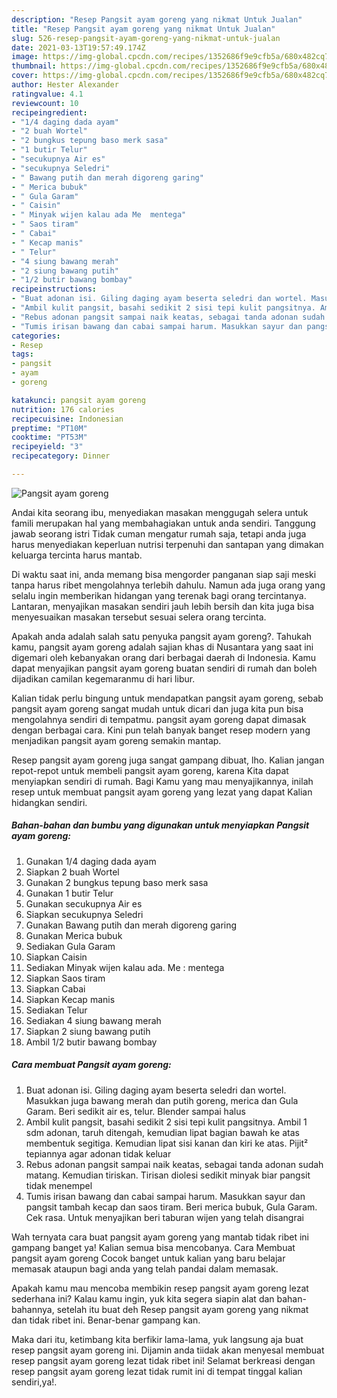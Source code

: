 ```yaml
---
description: "Resep Pangsit ayam goreng yang nikmat Untuk Jualan"
title: "Resep Pangsit ayam goreng yang nikmat Untuk Jualan"
slug: 526-resep-pangsit-ayam-goreng-yang-nikmat-untuk-jualan
date: 2021-03-13T19:57:49.174Z
image: https://img-global.cpcdn.com/recipes/1352686f9e9cfb5a/680x482cq70/pangsit-ayam-goreng-foto-resep-utama.jpg
thumbnail: https://img-global.cpcdn.com/recipes/1352686f9e9cfb5a/680x482cq70/pangsit-ayam-goreng-foto-resep-utama.jpg
cover: https://img-global.cpcdn.com/recipes/1352686f9e9cfb5a/680x482cq70/pangsit-ayam-goreng-foto-resep-utama.jpg
author: Hester Alexander
ratingvalue: 4.1
reviewcount: 10
recipeingredient:
- "1/4 daging dada ayam"
- "2 buah Wortel"
- "2 bungkus tepung baso merk sasa"
- "1 butir Telur"
- "secukupnya Air es"
- "secukupnya Seledri"
- " Bawang putih dan merah digoreng garing"
- " Merica bubuk"
- " Gula Garam"
- " Caisin"
- " Minyak wijen kalau ada Me  mentega"
- " Saos tiram"
- " Cabai"
- " Kecap manis"
- " Telur"
- "4 siung bawang merah"
- "2 siung bawang putih"
- "1/2 butir bawang bombay"
recipeinstructions:
- "Buat adonan isi. Giling daging ayam beserta seledri dan wortel. Masukkan juga bawang merah dan putih goreng, merica dan Gula Garam. Beri sedikit air es, telur. Blender sampai halus"
- "Ambil kulit pangsit, basahi sedikit 2 sisi tepi kulit pangsitnya. Ambil 1 sdm adonan, taruh ditengah, kemudian lipat bagian bawah ke atas membentuk segitiga. Kemudian lipat sisi kanan dan kiri ke atas. Pijit² tepiannya agar adonan tidak keluar"
- "Rebus adonan pangsit sampai naik keatas, sebagai tanda adonan sudah matang. Kemudian tiriskan. Tirisan diolesi sedikit minyak biar pangsit tidak menempel"
- "Tumis irisan bawang dan cabai sampai harum. Masukkan sayur dan pangsit tambah kecap dan saos tiram. Beri merica bubuk, Gula Garam. Cek rasa. Untuk menyajikan beri taburan wijen yang telah disangrai"
categories:
- Resep
tags:
- pangsit
- ayam
- goreng

katakunci: pangsit ayam goreng 
nutrition: 176 calories
recipecuisine: Indonesian
preptime: "PT10M"
cooktime: "PT53M"
recipeyield: "3"
recipecategory: Dinner

---
```



![Pangsit ayam goreng](https://img-global.cpcdn.com/recipes/1352686f9e9cfb5a/680x482cq70/pangsit-ayam-goreng-foto-resep-utama.jpg)

Andai kita seorang ibu, menyediakan masakan menggugah selera untuk famili merupakan hal yang membahagiakan untuk anda sendiri. Tanggung jawab seorang istri Tidak cuman mengatur rumah saja, tetapi anda juga harus menyediakan keperluan nutrisi terpenuhi dan santapan yang dimakan keluarga tercinta harus mantab.

Di waktu  saat ini, anda memang bisa mengorder panganan siap saji meski tanpa harus ribet mengolahnya terlebih dahulu. Namun ada juga orang yang selalu ingin memberikan hidangan yang terenak bagi orang tercintanya. Lantaran, menyajikan masakan sendiri jauh lebih bersih dan kita juga bisa menyesuaikan masakan tersebut sesuai selera orang tercinta. 



Apakah anda adalah salah satu penyuka pangsit ayam goreng?. Tahukah kamu, pangsit ayam goreng adalah sajian khas di Nusantara yang saat ini digemari oleh kebanyakan orang dari berbagai daerah di Indonesia. Kamu dapat menyajikan pangsit ayam goreng buatan sendiri di rumah dan boleh dijadikan camilan kegemaranmu di hari libur.

Kalian tidak perlu bingung untuk mendapatkan pangsit ayam goreng, sebab pangsit ayam goreng sangat mudah untuk dicari dan juga kita pun bisa mengolahnya sendiri di tempatmu. pangsit ayam goreng dapat dimasak dengan berbagai cara. Kini pun telah banyak banget resep modern yang menjadikan pangsit ayam goreng semakin mantap.

Resep pangsit ayam goreng juga sangat gampang dibuat, lho. Kalian jangan repot-repot untuk membeli pangsit ayam goreng, karena Kita dapat menyiapkan sendiri di rumah. Bagi Kamu yang mau menyajikannya, inilah resep untuk membuat pangsit ayam goreng yang lezat yang dapat Kalian hidangkan sendiri.

<!--inarticleads1-->

##### Bahan-bahan dan bumbu yang digunakan untuk menyiapkan Pangsit ayam goreng:

1. Gunakan 1/4 daging dada ayam
1. Siapkan 2 buah Wortel
1. Gunakan 2 bungkus tepung baso merk sasa
1. Gunakan 1 butir Telur
1. Gunakan secukupnya Air es
1. Siapkan secukupnya Seledri
1. Gunakan  Bawang putih dan merah digoreng garing
1. Gunakan  Merica bubuk
1. Sediakan  Gula Garam
1. Siapkan  Caisin
1. Sediakan  Minyak wijen kalau ada. Me : mentega
1. Siapkan  Saos tiram
1. Siapkan  Cabai
1. Siapkan  Kecap manis
1. Sediakan  Telur
1. Sediakan 4 siung bawang merah
1. Siapkan 2 siung bawang putih
1. Ambil 1/2 butir bawang bombay




<!--inarticleads2-->

##### Cara membuat Pangsit ayam goreng:

1. Buat adonan isi. Giling daging ayam beserta seledri dan wortel. Masukkan juga bawang merah dan putih goreng, merica dan Gula Garam. Beri sedikit air es, telur. Blender sampai halus
1. Ambil kulit pangsit, basahi sedikit 2 sisi tepi kulit pangsitnya. Ambil 1 sdm adonan, taruh ditengah, kemudian lipat bagian bawah ke atas membentuk segitiga. Kemudian lipat sisi kanan dan kiri ke atas. Pijit² tepiannya agar adonan tidak keluar
1. Rebus adonan pangsit sampai naik keatas, sebagai tanda adonan sudah matang. Kemudian tiriskan. Tirisan diolesi sedikit minyak biar pangsit tidak menempel
1. Tumis irisan bawang dan cabai sampai harum. Masukkan sayur dan pangsit tambah kecap dan saos tiram. Beri merica bubuk, Gula Garam. Cek rasa. Untuk menyajikan beri taburan wijen yang telah disangrai




Wah ternyata cara buat pangsit ayam goreng yang mantab tidak ribet ini gampang banget ya! Kalian semua bisa mencobanya. Cara Membuat pangsit ayam goreng Cocok banget untuk kalian yang baru belajar memasak ataupun bagi anda yang telah pandai dalam memasak.

Apakah kamu mau mencoba membikin resep pangsit ayam goreng lezat sederhana ini? Kalau kamu ingin, yuk kita segera siapin alat dan bahan-bahannya, setelah itu buat deh Resep pangsit ayam goreng yang nikmat dan tidak ribet ini. Benar-benar gampang kan. 

Maka dari itu, ketimbang kita berfikir lama-lama, yuk langsung aja buat resep pangsit ayam goreng ini. Dijamin anda tiidak akan menyesal membuat resep pangsit ayam goreng lezat tidak ribet ini! Selamat berkreasi dengan resep pangsit ayam goreng lezat tidak rumit ini di tempat tinggal kalian sendiri,ya!.

